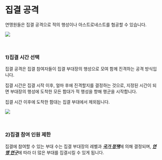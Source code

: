 # 집결 공격

 연맹원들은 집결 공격으로 적의 행성이나 아스트로네스트를 협공할 수 있습니다.

![](http://d3bbxo4nelobc3.cloudfront.net/html/img/help/605_001fedrallyattack.jpg)

<br>

### 1)집결 시간 선택

 집결 공격은 집결 참여자들이 집결 부대장의 행성으로 모여 함께 진격하는 공격 방식입니다.

집결 시간은 집결 시작 이후, 얼마 후에 진격할지를 결정하는 것으로, 지정된 시간이 되면 부대장의 행성에 도착한 모든 함대가 적 행성을 향해 행군을 시작합니다.

집결 시간 이후에 도착한 함대는 집결 부대에서 제외됩니다.

![](http://d3bbxo4nelobc3.cloudfront.net/html/img/help/605_002fedrallytime.jpg)

<br>

### 2)집결 참여 인원 제한

집결에 참여할 수 있는 부대 수는 집결 부대장의 레벨과 [***<u>국가 정책</u>***](kor/101commandcenter#국가-정책)에 의해 결정되며, [***<u>연맹 연구</u>***](kor/602fedresearch#연맹-연구)에 따라 더 많은 부대를 집결시킬 수 있게 됩니다.